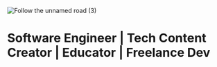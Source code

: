 
![Follow the unnamed road (3)](https://user-images.githubusercontent.com/66931010/168974258-a83f6337-3e19-43cd-9580-c04aef8254e7.jpg)

# Software Engineer | Tech Content Creator | Educator | Freelance Dev 
